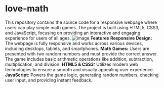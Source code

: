 # love-math
This repository contains the source code for a responsive webpage where users can play simple math games. The project is built using HTML5, CSS3, and JavaScript, focusing on providing an interactive and engaging experience for users of all ages.
![image](https://github.com/user-attachments/assets/3f6cd50e-4582-481a-b875-f6b2466c5393)
**Features**
**Responsive Design:** The webpage is fully responsive and works across various devices, including desktops, tablets, and smartphones.
**Math Games:** Users are presented with two random numbers and must provide the correct answer. The game includes basic arithmetic operations like addition, subtraction, multiplication, and division.
**HTML5 & CSS3:** Utilizes modern web technologies to ensure a smooth and visually appealing user experience.
**JavaScript:** Powers the game logic, generating random numbers, checking user input, and providing instant feedback.
